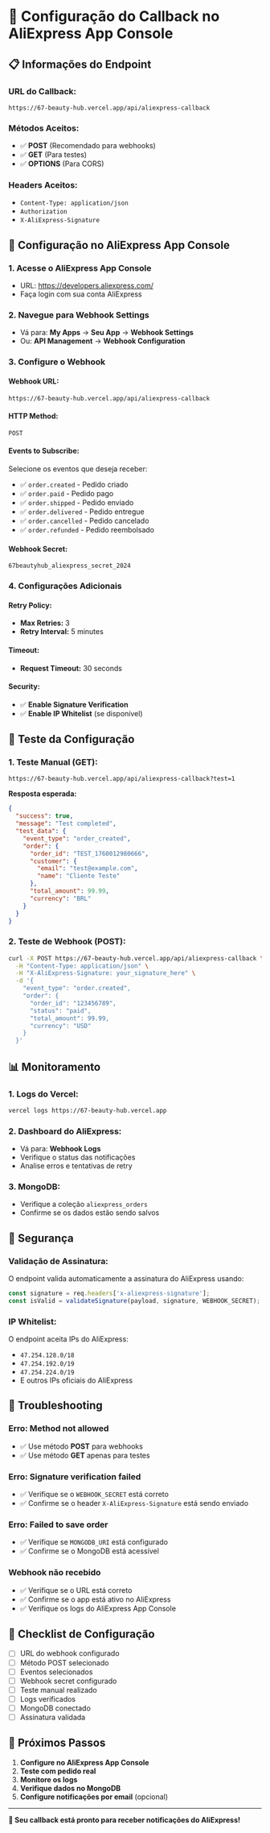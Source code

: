 # 🛒 Configuração do Callback no AliExpress App Console

## 📋 Informações do Endpoint

### **URL do Callback:**
```
https://67-beauty-hub.vercel.app/api/aliexpress-callback
```

### **Métodos Aceitos:**
- ✅ **POST** (Recomendado para webhooks)
- ✅ **GET** (Para testes)
- ✅ **OPTIONS** (Para CORS)

### **Headers Aceitos:**
- `Content-Type: application/json`
- `Authorization`
- `X-AliExpress-Signature`

## 🔧 Configuração no AliExpress App Console

### **1. Acesse o AliExpress App Console**
- URL: https://developers.aliexpress.com/
- Faça login com sua conta AliExpress

### **2. Navegue para Webhook Settings**
- Vá para: **My Apps** → **Seu App** → **Webhook Settings**
- Ou: **API Management** → **Webhook Configuration**

### **3. Configure o Webhook**

#### **Webhook URL:**
```
https://67-beauty-hub.vercel.app/api/aliexpress-callback
```

#### **HTTP Method:**
```
POST
```

#### **Events to Subscribe:**
Selecione os eventos que deseja receber:
- ✅ `order.created` - Pedido criado
- ✅ `order.paid` - Pedido pago
- ✅ `order.shipped` - Pedido enviado
- ✅ `order.delivered` - Pedido entregue
- ✅ `order.cancelled` - Pedido cancelado
- ✅ `order.refunded` - Pedido reembolsado

#### **Webhook Secret:**
```
67beautyhub_aliexpress_secret_2024
```

### **4. Configurações Adicionais**

#### **Retry Policy:**
- **Max Retries:** 3
- **Retry Interval:** 5 minutes

#### **Timeout:**
- **Request Timeout:** 30 seconds

#### **Security:**
- ✅ **Enable Signature Verification**
- ✅ **Enable IP Whitelist** (se disponível)

## 🧪 Teste da Configuração

### **1. Teste Manual (GET):**
```
https://67-beauty-hub.vercel.app/api/aliexpress-callback?test=1
```

**Resposta esperada:**
```json
{
  "success": true,
  "message": "Test completed",
  "test_data": {
    "event_type": "order_created",
    "order": {
      "order_id": "TEST_1760012980666",
      "customer": {
        "email": "test@example.com",
        "name": "Cliente Teste"
      },
      "total_amount": 99.99,
      "currency": "BRL"
    }
  }
}
```

### **2. Teste de Webhook (POST):**
```bash
curl -X POST https://67-beauty-hub.vercel.app/api/aliexpress-callback \
  -H "Content-Type: application/json" \
  -H "X-AliExpress-Signature: your_signature_here" \
  -d '{
    "event_type": "order.created",
    "order": {
      "order_id": "123456789",
      "status": "paid",
      "total_amount": 99.99,
      "currency": "USD"
    }
  }'
```

## 📊 Monitoramento

### **1. Logs do Vercel:**
```bash
vercel logs https://67-beauty-hub.vercel.app
```

### **2. Dashboard do AliExpress:**
- Vá para: **Webhook Logs**
- Verifique o status das notificações
- Analise erros e tentativas de retry

### **3. MongoDB:**
- Verifique a coleção `aliexpress_orders`
- Confirme se os dados estão sendo salvos

## 🔐 Segurança

### **Validação de Assinatura:**
O endpoint valida automaticamente a assinatura do AliExpress usando:
```javascript
const signature = req.headers['x-aliexpress-signature'];
const isValid = validateSignature(payload, signature, WEBHOOK_SECRET);
```

### **IP Whitelist:**
O endpoint aceita IPs do AliExpress:
- `47.254.128.0/18`
- `47.254.192.0/19`
- `47.254.224.0/19`
- E outros IPs oficiais do AliExpress

## 🚨 Troubleshooting

### **Erro: Method not allowed**
- ✅ Use método **POST** para webhooks
- ✅ Use método **GET** apenas para testes

### **Erro: Signature verification failed**
- ✅ Verifique se o `WEBHOOK_SECRET` está correto
- ✅ Confirme se o header `X-AliExpress-Signature` está sendo enviado

### **Erro: Failed to save order**
- ✅ Verifique se `MONGODB_URI` está configurado
- ✅ Confirme se o MongoDB está acessível

### **Webhook não recebido**
- ✅ Verifique se o URL está correto
- ✅ Confirme se o app está ativo no AliExpress
- ✅ Verifique os logs do AliExpress App Console

## 📝 Checklist de Configuração

- [ ] URL do webhook configurado
- [ ] Método POST selecionado
- [ ] Eventos selecionados
- [ ] Webhook secret configurado
- [ ] Teste manual realizado
- [ ] Logs verificados
- [ ] MongoDB conectado
- [ ] Assinatura validada

## 🎯 Próximos Passos

1. **Configure no AliExpress App Console**
2. **Teste com pedido real**
3. **Monitore os logs**
4. **Verifique dados no MongoDB**
5. **Configure notificações por email** (opcional)

---

**🎉 Seu callback está pronto para receber notificações do AliExpress!**

